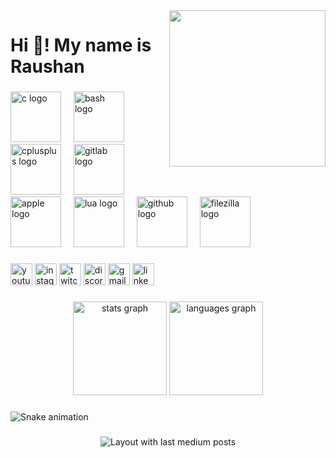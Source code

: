 <img align="right" height="250" src="https://media3.giphy.com/media/v1.Y2lkPTc5MGI3NjExZHkyanh6N3N4OXk4bTluZnJsbm5jcm1zeGcwN2ExMWhsZW9nNzJvcSZlcD12MV9pbnRlcm5hbF9naWZfYnlfaWQmY3Q9Zw/jBOOXxSJfG8kqMxT11/giphy.gif"  />

###

<h1 align="left" style="border-bottom: 0px solid var(--borderColor-muted, var(--color-border-muted)) !important">Hi 👋! My name is Raushan</h1>

###

<div align="left">
    <img src="https://cdn.jsdelivr.net/gh/devicons/devicon/icons/c/c-original.svg" height="81" alt="c logo"  />

  <img width="12" />
  <img src="https://cdn.jsdelivr.net/gh/devicons/devicon/icons/bash/bash-original.svg" height="81" alt="bash logo"  />
  <img width="12" />
  <img src="https://cdn.jsdelivr.net/gh/devicons/devicon/icons/cplusplus/cplusplus-original.svg" height="81" alt="cplusplus logo"  />
  <img width="12" />
  <img src="https://cdn.jsdelivr.net/gh/devicons/devicon/icons/gitlab/gitlab-original.svg" height="81" alt="gitlab logo"  />
  <img width="12" />
  <img src="https://cdn.jsdelivr.net/gh/devicons/devicon/icons/apple/apple-original.svg" height="81" alt="apple logo"  />
  <img width="12" />
  <img src="https://cdn.jsdelivr.net/gh/devicons/devicon/icons/lua/lua-original.svg" height="81" alt="lua logo"  />
  <img width="12" />
  <img src="https://cdn.jsdelivr.net/gh/devicons/devicon/icons/github/github-original.svg" height="81" alt="github logo"  />
  <img width="12" />
  <img src="https://cdn.jsdelivr.net/gh/devicons/devicon/icons/filezilla/filezilla-plain.svg" height="81" alt="filezilla logo"  />
</div>

###

<div align="left">
  <img src="https://img.shields.io/static/v1?message=Youtube&logo=youtube&label=&color=FF0000&logoColor=white&labelColor=&style=for-the-badge" height="35" alt="youtube logo"  />
  <img src="https://img.shields.io/static/v1?message=Instagram&logo=instagram&label=&color=E4405F&logoColor=white&labelColor=&style=for-the-badge" height="35" alt="instagram logo"  />
  <img src="https://img.shields.io/static/v1?message=Twitch&logo=twitch&label=&color=9146FF&logoColor=white&labelColor=&style=for-the-badge" height="35" alt="twitch logo"  />
  <img src="https://img.shields.io/static/v1?message=Discord&logo=discord&label=&color=7289DA&logoColor=white&labelColor=&style=for-the-badge" height="35" alt="discord logo"  />
  <img src="https://img.shields.io/static/v1?message=Gmail&logo=gmail&label=&color=D14836&logoColor=white&labelColor=&style=for-the-badge" height="35" alt="gmail logo"  />
  <img src="https://img.shields.io/static/v1?message=LinkedIn&logo=linkedin&label=&color=0077B5&logoColor=white&labelColor=&style=for-the-badge" height="35" alt="linkedin logo"  />
</div>

###

<div align="center">
  <img src="https://github-readme-stats.vercel.app/api?username=jhonraushan&hide_title=false&hide_rank=false&show_icons=true&include_all_commits=true&count_private=true&disable_animations=false&theme=dracula&locale=en&hide_border=false&order=1" height="150" alt="stats graph"  />
  <img src="https://github-readme-stats.vercel.app/api/top-langs?username=jhonraushan&locale=en&hide_title=false&layout=compact&card_width=320&langs_count=5&theme=dracula&hide_border=false&order=2" height="150" alt="languages graph"  />
</div>

###

<img src="https://github.com/Jhonraushan/Jhonraushan/blob/master/snake.yml" alt="Snake animation" />

###

<div align="center">
  <img src="https://github-read-medium-git-main.pahlevikun.vercel.app/latest?limit=4" alt="Layout with last medium posts"  />
</div>

###
